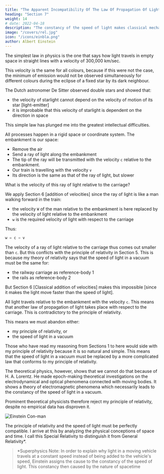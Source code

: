 ```yaml
---
title: "The Apparent Incompatibility Of The Law Of Propagation Of Light with Relativity"
heading: "Section 7"
weight: 14
# date: 2022-04-18
description: "The constancy of the speed of light makes classical mechanics not universal"
image: "/covers/rel.jpg"
icon: "/icons/einbla.png"
author: Albert Einstein
---
```




The simplest law in physics is the one that says how light travels in empty space in straight lines with a velocity of 300,000 km/sec. 

This velocity is the same for all colours, because if this were not the case, the minimum of emission would not be observed simultaneously for different colours during the eclipse of a fixed star by its dark neighbour.

The Dutch astronomer De Sitter observed double stars and showed that:
- the velocity of starlight cannot depend on the velocity of motion of its star [light-emitter]
- it is improbable that this velocity of starlight is dependent on the direction in space

<!-- In short, let us assume that the simple law of the constancy of the velocity of light c (in vacuum) is justifiably believed by the child at school.  -->

This simple law has plunged me into the greatest intellectual difficulties.

All processes happen in a rigid space or coordinate system. The embankment is our space:
- Remove the air 
- Send a ray of light along the embankment
- The tip of the ray will be transmitted with the velocity `c` relative to the embankment. 
- Our train is travelling with the velocity `v`
- Its direction is the same as that of the ray of light, but slower

What is the velocity of this ray of light relative to the carriage?

We apply Section 6 [addition of velocities] since the ray of light is like a man walking forward in the train:
- the velocity `W` of the man relative to the embankment is here replaced by the velocity of light relative to the embankment
- `w` is the required velocity of light with respect to the carriage

Thus:

``` elixir
w = c − v
```

The velocity of a ray of light relative to the carriage thus comes out smaller than `c`. But this conflicts with the principle of relativity in  Section 5. This is because my theory of relativity says that the speed of light in a vacuum must be the same for:
- the railway carriage as reference-body 1
- the rails as reference-body 2 

But Section 6 [Classical addition of velocities] makes this impossible [since it makes the light move faster than the speed of light].

All light travels relative to the embankment with the velocity `c`. This means that another law of propagation of light takes place with respect to the carriage. This is contradictory to the principle of relativity.

This means we must abandon either:
- my principle of relativity, or
- the speed of light in a vacuum 

Those who have read my reasoning from Sections 1 to here would side with my principle of relativity because it is <!-- appeals so convincingly to the intellect because it is  -->so natural and simple. This means that the speed of light in a vacuum must be replaced by a more complicated law that conforms to my principle of relativity.

The theoretical physics, however, shows that we cannot do that because of H. A. Lorentz. He made epoch-making theoretical investigations on the electrodynamical and optical phenomena connected with moving bodies. It shows a theory of electromagnetic phenomena which necessarily leads to the  constancy of the speed of light in a vacuum. 

Prominent theoretical physicists therefore reject my principle of relativity, despite no empirical data has disproven it. 

<!-- As a result of an analysis of the physical conceptions of time and space, it became evident that in reality there is not the least incompatibility between  -->

![Einstein Con-man](/icons/einbla.png)

The principle of relativity and the speed of light must be perfectly compatible. <span style="color=  red">I arrive at this by analyzing the physical conceptions of space and time.</span> I call this Special Relativity to distinguish it from General Relativity*.


> *Superphysics Note: In order to explain why light in a moving vehicle travels at a constant speed instead of being added to the vehicle's speed, Einstein assigns the cause to the constancy of the speed of light. This constancy then caused by the nature of spacetime

